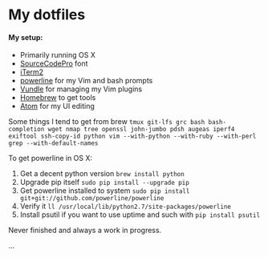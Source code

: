 # My dotfiles

#### My setup:

 * Primarily running OS X
 * [SourceCodePro](https://github.com/powerline/fonts) font
 * [iTerm2](https://iterm2.com)
 * [powerline](https://github.com/powerline/powerline) for my Vim and bash prompts
 * [Vundle](https://github.com/VundleVim/Vundle.vim) for managing my Vim plugins
 * [Homebrew](https://brew.sh) to get tools
 * [Atom](https://atom.io) for my UI editing

Some things I tend to get from brew `tmux git-lfs grc bash bash-completion wget nmap tree openssl john-jumbo pdsh augeas iperf4 exiftool ssh-copy-id python vim --with-python --with-ruby --with-perl grep --with-default-names`

To get powerline in OS X:
 1. Get a decent python version `brew install python`
 2. Upgrade pip itself `sudo pip install --upgrade pip`
 3. Get powerline installed to system `sudo pip install git+git://github.com/powerline/powerline`
 4. Verify it `ll /usr/local/lib/python2.7/site-packages/powerline`
 5. Install psutil if you want to use uptime and such with `pip install psutil`


Never finished and always a work in progress.

...
